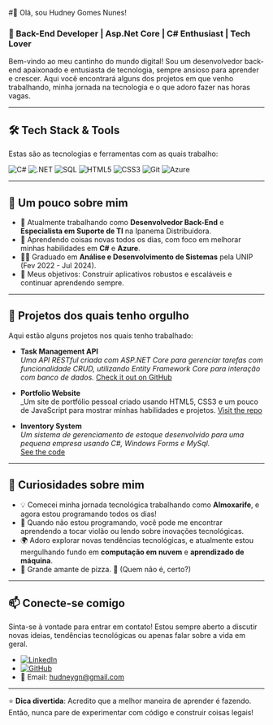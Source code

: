 #👋 Olá, sou Hudney Gomes Nunes!
### 🚀 Back-End Developer | Asp.Net Core | C# Enthusiast | Tech Lover

Bem-vindo ao meu cantinho do mundo digital! Sou um desenvolvedor back-end apaixonado e entusiasta de tecnologia, sempre ansioso para aprender e crescer. Aqui você encontrará alguns dos projetos em que venho trabalhando, minha jornada na tecnologia e o que adoro fazer nas horas vagas.

---

## 🛠️ **Tech Stack & Tools**  
Estas são as tecnologias e ferramentas com as quais trabalho:

![C#](https://img.shields.io/badge/C%23-239120?style=for-the-badge&logo=c-sharp&logoColor=white)
![.NET](https://img.shields.io/badge/.NET-512BD4?style=for-the-badge&logo=dotnet&logoColor=white)
![SQL](https://img.shields.io/badge/SQL-4479A1?style=for-the-badge&logo=MySQL&logoColor=white)
![HTML5](https://img.shields.io/badge/HTML5-E34F26?style=for-the-badge&logo=html5&logoColor=white)
![CSS3](https://img.shields.io/badge/CSS3-1572B6?style=for-the-badge&logo=css3&logoColor=white)
![Git](https://img.shields.io/badge/Git-F05032?style=for-the-badge&logo=git&logoColor=white)
![Azure](https://img.shields.io/badge/Microsoft_Azure-0089D6?style=for-the-badge&logo=microsoft-azure&logoColor=white)

---

## 🌱 **Um pouco sobre mim**

- 🔭 Atualmente trabalhando como **Desenvolvedor Back-End** e **Especialista em Suporte de TI** na Ipanema Distribuidora.
- 🌱 Aprendendo coisas novas todos os dias, com foco em melhorar minhas habilidades em **C#** e **Azure**.
- 🧑‍🎓 Graduado em **Análise e Desenvolvimento de Sistemas** pela UNIP (Fev 2022 - Jul 2024).
- 🎯 Meus objetivos: Construir aplicativos robustos e escaláveis ​​e continuar aprendendo sempre.

---

## 📂 **Projetos dos quais tenho orgulho**

Aqui estão alguns projetos nos quais tenho trabalhado:

- **Task Management API**  
  _Uma API RESTful criada com ASP.NET Core para gerenciar tarefas com funcionalidade CRUD, utilizando Entity Framework Core para interação com banco de dados._
  [Check it out on GitHub](https://github.com/HudneyG/TaskManagementAPI)

- **Portfolio Website**  
  _Um site de portfólio pessoal criado usando HTML5, CSS3 e um pouco de JavaScript para mostrar minhas habilidades e projetos. 
  [Visit the repo](https://github.com/HudneyG/portfolio)

- **Inventory System**  
  _Um sistema de gerenciamento de estoque desenvolvido para uma pequena empresa usando C#, Windows Forms e MySql._  
  [See the code](https://github.com/HudneyG/InventorySystem)

---

## 🤔 **Curiosidades sobre mim**

- 💡 Comecei minha jornada tecnológica trabalhando como **Almoxarife**, e agora estou programando todos os dias!
- 🎸 Quando não estou programando, você pode me encontrar aprendendo a tocar violão ou lendo sobre inovações tecnológicas.
- 🌍 Adoro explorar novas tendências tecnológicas, e atualmente estou mergulhando fundo em **computação em nuvem** e **aprendizado de máquina**.
- 🍕 Grande amante de pizza. 🍕 (Quem não é, certo?)

---

## 📫 **Conecte-se comigo**

Sinta-se à vontade para entrar em contato! Estou sempre aberto a discutir novas ideias, tendências tecnológicas ou apenas falar sobre a vida em geral.

- [![LinkedIn](https://img.shields.io/badge/LinkedIn-0077B5?style=for-the-badge&logo=linkedin&logoColor=white)](https://www.linkedin.com/in/hudney-gomes-nunes-095241192/)
- [![GitHub](https://img.shields.io/badge/GitHub-181717?style=for-the-badge&logo=github&logoColor=white)](https://github.com/HudneyG)
- 📧 Email: [hudneygn@gmail.com](mailto:hudneygn@gmail.com)

---

⭐ **Dica divertida**: Acredito que a melhor maneira de aprender é fazendo. Então, nunca pare de experimentar com código e construir coisas legais!


